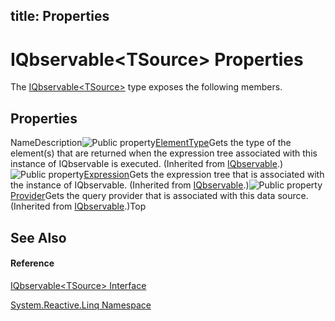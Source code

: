 title: Properties
---
# IQbservable\<TSource\> Properties

The [IQbservable\<TSource\>](IQbservable/IQbservable(TSource)) type exposes the following members.

## Properties

NameDescription![Public property](https://reactiveui.net/assets/img/Hh211972.pubproperty(en-us,VS.103).gif "Public property")[ElementType](ElementType/IQbservable.ElementType)Gets the type of the element(s) that are returned when the expression tree associated with this instance of IQbservable is executed. (Inherited from [IQbservable](IQbservable/IQbservable).)![Public property](https://reactiveui.net/assets/img/Hh211972.pubproperty(en-us,VS.103).gif "Public property")[Expression](Expression/IQbservable.Expression)Gets the expression tree that is associated with the instance of IQbservable. (Inherited from [IQbservable](IQbservable/IQbservable).)![Public property](https://reactiveui.net/assets/img/Hh211972.pubproperty(en-us,VS.103).gif "Public property")[Provider](Provider/IQbservable.Provider)Gets the query provider that is associated with this data source. (Inherited from [IQbservable](IQbservable/IQbservable).)Top

## See Also

#### Reference

[IQbservable\<TSource\> Interface](IQbservable/IQbservable(TSource))

[System.Reactive.Linq Namespace](System.Reactive.Linq/System.Reactive.Linq)
